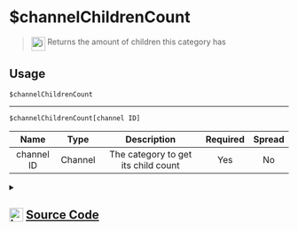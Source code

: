 # $channelChildrenCount
> <img align="top" src="https://upload.wikimedia.org/wikipedia/commons/thumb/e/e4/Infobox_info_icon.svg/160px-Infobox_info_icon.svg.png?20150409153300" alt="image" width="25" height="auto"> Returns the amount of children this category has
## Usage
```
$channelChildrenCount
```
---
```
$channelChildrenCount[channel ID]
```
| Name | Type | Description | Required | Spread
| :---: | :---: | :---: | :---: | :---: |
channel ID | Channel | The category to get its child count | Yes | No
<details>
<summary>
    
## <img align="top" src="https://cdn4.iconfinder.com/data/icons/iconsimple-logotypes/512/github-512.png" alt="image" width="25" height="auto">  [Source Code](https://github.com/tryforge/ForgeScript-V2/blob/main/src/native/channelChildrenCount.ts)
    
</summary>
    
```ts
import { BaseChannel, CategoryChannel, ChannelType } from "discord.js"
import { ArgType, NativeFunction, Return } from "../structures"

export default new NativeFunction({
    name: "$channelChildrenCount",
    version: "1.0.3",
    description: "Returns the amount of children this category has",
    brackets: false,
    unwrap: true,
    args: [
        {
            name: "channel ID",
            description: "The category to get its child count",
            rest: false,
            type: ArgType.Channel,
            required: true,
            check: (i: BaseChannel) => i.type === ChannelType.GuildCategory,
        },
    ],
    execute(ctx, [channel]) {
        return Return.success(((channel ?? ctx.channel) as CategoryChannel)?.children?.cache.size)
    },
})

```
    
</details>